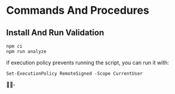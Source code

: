 # Commands And Procedures

## Install And Run Validation

```
npm ci
npm run analyze
```

if execution policy prevents running the script, you can run it with:

```
Set-ExecutionPolicy RemoteSigned -Scope CurrentUser
```

🔸🔻▫️
